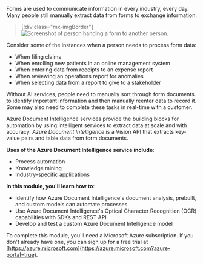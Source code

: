 Forms are used to communicate information in every industry, every day. Many people still manually extract data from forms to exchange information. 

> [!div class="mx-imgBorder"]
> ![Screenshot of person handing a form to another person.](../media/introduction-image.png)

Consider some of the instances when a person needs to process form data:   
- When filing claims 
- When enrolling new patients in an online management system 
- When entering data from receipts to an expense report 
- When reviewing an operations report for anomalies
- When selecting data from a report to give to a stakeholder 

Without AI services, people need to manually sort through form documents to identify important information and then manually reenter data to record it. Some may also need to complete these tasks in real-time with a customer. 

Azure Document Intelligence services provide the building blocks for automation by using intelligent services to extract data at scale and with accuracy. *Azure Document Intelligence* is a Vision API that extracts key-value pairs and table data from form documents.

**Uses of the Azure Document Intelligence service include**: 
- Process automation 
- Knowledge mining 
- Industry-specific applications        

**In this module, you'll learn how to**: 

- Identify how Azure Document Intelligence's document analysis, prebuilt, and custom models can automate processes
- Use Azure Document Intelligence's Optical Character Recognition (OCR) capabilities with SDKs and REST API
- Develop and test a custom Azure Document Intelligence model 

To complete this module, you'll need a Microsoft Azure subscription. If you don't already have one, you can sign up for a free trial at [https://azure.microsoft.com](https://azure.microsoft.com?azure-portal=true).
